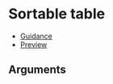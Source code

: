 # Sortable table

- [Guidance](https://moj-design-system.herokuapp.com/components/sortable-table)
- [Preview](https://moj-frontend.herokuapp.com/components/sortable-table)

## Arguments